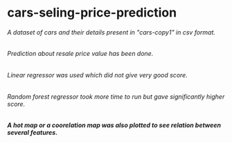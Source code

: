 # cars-seling-price-prediction
###### A dataset of cars and their details present in "cars-copy1" in csv format.
###### Prediction about resale price value has been done.
###### Linear regressor was used which did not give very good score.
###### Random forest regressor took more time to run but gave significantly higher score.
##### A hot map or a coorelation map was also plotted to see relation between several features.
